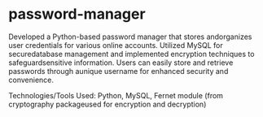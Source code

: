 # password-manager
Developed a Python-based password manager that stores andorganizes user credentials for various online accounts. Utilized MySQL for securedatabase management and implemented encryption techniques to safeguardsensitive information. Users can easily store and retrieve passwords through aunique username for enhanced security and convenience.

Technologies/Tools Used: Python, MySQL, Fernet module (from cryptography packageused for encryption and decryption)
